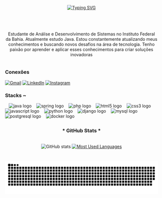 <div align="center">
  <a href="https://git.io/typing-svg">
    <img src="https://readme-typing-svg.demolab.com?font=Fira+Code&pause=1000&color=001BF7&width=435&lines=%E2%80%A2%5Ev%5E%E2%80%93%5B+Welcome+to+my++profile!+%5D%E2%80%93%5Ev%5E%E2%80%A2)](https://git.io/typing-svg" alt="Typing SVG">
  </a>
</div>

#
<img align="center" alt="" src="">


<p align="center">Estudante de Análise e Desenvolvimento de Sistemas no Instituto Federal da Bahia. Atualmente estudo Java. Estou constantemente atualizando meus conhecimentos e buscando novos desafios na área de tecnologia. Tenho paixão por aprender e aplicar esses conhecimentos para criar soluções inovadoras
  
#

<img align="right" alt="" height="190px" src="https://user-images.githubusercontent.com/74038190/229223156-0cbdaba9-3128-4d8e-8719-b6b4cf741b67.gif">


<h3 align="left">Conexões</h3>

[![Gmail](https://img.shields.io/badge/Gmail-000?style=for-the-badge&logo=gmail&logoColor=006aff)](mailto:ronaldx563@gmail.com)
[![LinkedIn](https://img.shields.io/badge/-LinkedIn-000?style=for-the-badge&logo=linkedin&logoColor=006AF6&color:FFF)](https://www.linkedin.com/in/ronald-xavier-queiroz-5441501ba//)
[![Instagram](https://img.shields.io/badge/-Instagram-000?style=for-the-badge&logo=instagram&logoColor=006AF6&color:FFF)](https://www.instagram.com/ronaldcig/)


<h3 align="left">Stacks ~</h3>

<div align="left">
 <img width="8" />
  <img src="https://cdn.jsdelivr.net/gh/devicons/devicon/icons/java/java-original.svg" height="25" alt="java logo"  />
  <img width="8" />
    <img src="https://cdn.jsdelivr.net/gh/devicons/devicon/icons/spring/spring-original.svg" height="25" alt="spring logo"  />
      <img width="8" />
    <img src="https://cdn.jsdelivr.net/gh/devicons/devicon@latest/icons/php/php-original.svg" height="25" alt="php logo"  />        
  <img width="8" />
  <img src="https://cdn.jsdelivr.net/gh/devicons/devicon/icons/html5/html5-original.svg" height="25" alt="html5 logo"  />
  <img width="8" />
  <img src="https://cdn.jsdelivr.net/gh/devicons/devicon/icons/css3/css3-original.svg" height="25" alt="css3 logo"  />
<img width="8" />
<img src="https://cdn.jsdelivr.net/gh/devicons/devicon/icons/javascript/javascript-original.svg" height="25" alt="javascript logo"  />
  <img width="8" />
<img src="https://cdn.jsdelivr.net/gh/devicons/devicon/icons/python/python-original.svg" height="25" alt="python logo"  />
   <img width="8" />
  <img src="https://cdn.jsdelivr.net/gh/devicons/devicon/icons/django/django-plain.svg" height="25" alt="django logo"  />
  <img width="8" />
  <img src="https://cdn.jsdelivr.net/gh/devicons/devicon/icons/mysql/mysql-original.svg" height="25" alt="mysql logo"  />
  <img width="8" />
  <img src="https://cdn.jsdelivr.net/gh/devicons/devicon/icons/postgresql/postgresql-original.svg" height="25" alt="postgresql logo"  />
  <img width="8" />
  <img src="https://cdn.jsdelivr.net/gh/devicons/devicon/icons/docker/docker-original.svg" height="25" alt="docker logo"  />

</div>


##

<div style="text-align: center;" align="center">
  <h3>* GitHub Stats *</h3>
  <br>
  <img src="https://github-readme-stats-git-masterrstaa-rickstaa.vercel.app/api?username=RonaldLHR&hide_title=true&show_icons=true&include_all_commits=false&count_private=true&line_height=25&hide=issues&bg_color=000&title_color=006AFF&text_color=FFF&border_radius=3&border_color=006AFFc&icon_color=006AFF&theme=transparent" alt="GitHub stats">

<a href="https://github.com/RonaldLHR/github-readme-stats">
<img src="https://github-readme-stats-git-masterrstaa-rickstaa.vercel.app/api/top-langs/?username=RonaldLHR&line_height=10&card_width=290&layout=compact&hide_title=false&count_private=true&langs_count=4&show_icons=true&title_color=FFFFFF&hide=html,css&bg_color=000&text_color=FFFFFF&border_radius=3&border_color=#ffffff00&count_private=true" alt="Most Used Languages">
 </a>
</div>

#

<picture align="center">
  <source media="(prefers-color-scheme: dark)" srcset="https://raw.githubusercontent.com/RonaldLHR/RonaldLHR/output/github-contribution-grid-snake-dark.svg">
  <source media="(prefers-color-scheme: light)" srcset="https://raw.githubusercontent.com/RonaldLHR/RonaldLHR/output/github-contribution-grid-snake-dark.svg">
  <img align="center" alt="github contribution grid snake animation" src="https://raw.githubusercontent.com/RonaldLHR/RonaldLHR/output/github-contribution-grid-snake.svg">
</picture>

#




